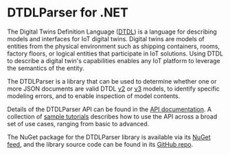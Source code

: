 # DTDLParser for .NET

The Digital Twins Definition Language ([DTDL][language_docs]) is a language for describing models and interfaces for IoT digital twins.
Digital twins are models of entities from the physical environment such as shipping containers, rooms, factory floors, or logical entities that participate in IoT solutions.
Using DTDL to describe a digital twin's capabilities enables any IoT platform to leverage the semantics of the entity.

The DTDLParser is a library that can be used to determine whether one or more JSON documents are valid DTDL [v2](https://github.com/Azure/opendigitaltwins-dtdl/blob/master/DTDL/v2/DTDL.v2.md) or [v3](https://github.com/Azure/opendigitaltwins-dtdl/blob/master/DTDL/v3/DTDL.v3.md) models, to identify specific modeling errors, and to enable inspection of model contents.

Details of the DTDLParser API can be found in the [API documentation](api/DTDLParser.html).
A collection of [sample tutorials][samples_readme] describes how to use the API across a broad set of use cases, ranging from basic to advanced.

The NuGet package for the DTDLParser library is available via its [NuGet feed][package], and the library source code can be found in its [GitHub repo][parser_repo].

<!-- LINKS -->
[package]: https://www.nuget.org/packages/DTDLParser/
[language_docs]: https://github.com/Azure/opendigitaltwins-dtdl
[parser_repo]: https://github.com/digitaltwinconsortium/DTDLParser
[samples_readme]: https://github.com/digitaltwinconsortium/DTDLParser/blob/main/samples/README.md
